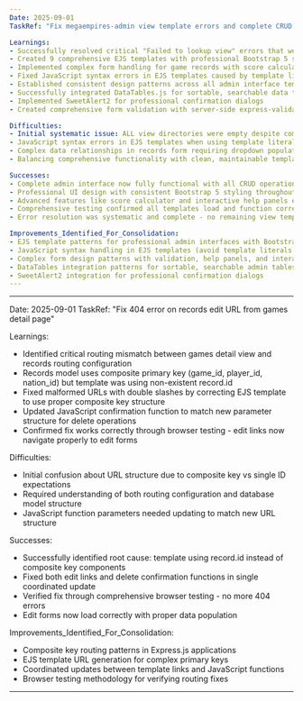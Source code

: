 ```yaml
---
Date: 2025-09-01
TaskRef: "Fix megaempires-admin view template errors and complete CRUD interface"

Learnings:
- Successfully resolved critical "Failed to lookup view" errors that were blocking the entire admin interface
- Created 9 comprehensive EJS templates with professional Bootstrap 5 styling and advanced functionality
- Implemented complex form handling for game records with score calculator and interactive help panels
- Fixed JavaScript syntax errors in EJS templates caused by template literals in onclick attributes
- Established consistent design patterns across all admin interface templates
- Successfully integrated DataTables.js for sortable, searchable data tables
- Implemented SweetAlert2 for professional confirmation dialogs
- Created comprehensive form validation with server-side express-validator integration

Difficulties:
- Initial systematic issue: ALL view directories were empty despite complete backend implementation
- JavaScript syntax errors in EJS templates when using template literals in onclick attributes
- Complex data relationships in records form requiring dropdown population from multiple tables
- Balancing comprehensive functionality with clean, maintainable template code

Successes:
- Complete admin interface now fully functional with all CRUD operations working
- Professional UI design with consistent Bootstrap 5 styling throughout
- Advanced features like score calculator and interactive help panels enhance user experience
- Comprehensive testing confirmed all templates load and function correctly
- Error resolution was systematic and complete - no remaining view template issues

Improvements_Identified_For_Consolidation:
- EJS template patterns for professional admin interfaces with Bootstrap 5
- JavaScript syntax handling in EJS templates (avoid template literals in onclick)
- Complex form design patterns with validation, help panels, and interactive calculators
- DataTables integration patterns for sortable, searchable admin tables
- SweetAlert2 integration for professional confirmation dialogs
---
```


---
Date: 2025-09-01
TaskRef: "Fix 404 error on records edit URL from games detail page"

Learnings:
- Identified critical routing mismatch between games detail view and records routing configuration
- Records model uses composite primary key (game_id, player_id, nation_id) but template was using non-existent record.id
- Fixed malformed URLs with double slashes by correcting EJS template to use proper composite key structure
- Updated JavaScript confirmation function to match new parameter structure for delete operations
- Confirmed fix works correctly through browser testing - edit links now navigate properly to edit forms

Difficulties:
- Initial confusion about URL structure due to composite key vs single ID expectations
- Required understanding of both routing configuration and database model structure
- JavaScript function parameters needed updating to match new URL structure

Successes:
- Successfully identified root cause: template using record.id instead of composite key components
- Fixed both edit links and delete confirmation functions in single coordinated update
- Verified fix through comprehensive browser testing - no more 404 errors
- Edit forms now load correctly with proper data population

Improvements_Identified_For_Consolidation:
- Composite key routing patterns in Express.js applications
- EJS template URL generation for complex primary keys
- Coordinated updates between template links and JavaScript functions
- Browser testing methodology for verifying routing fixes
---
